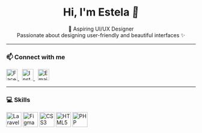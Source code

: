 
<h1 align="center">
  Hi, I'm Estela <span class="wave">👋</span>
</h1>

<!-- Waving animation style -->
<style>
  .wave {
    animation-name: wave-animation;  
    animation-duration: 2.5s;        
    animation-iteration-count: infinite;  
    transform-origin: 70% 70%;       
    display: inline-block;
  }

  @keyframes wave-animation {
    0% { transform: rotate(0deg); }
    10% { transform: rotate(14deg); }
    20% { transform: rotate(-8deg); }
    30% { transform: rotate(14deg); }
    40% { transform: rotate(-4deg); }
    50% { transform: rotate(10deg); }
    60% { transform: rotate(0deg); }
    100% { transform: rotate(0deg); }
  }
</style>

<p align="center">
  🌸 Aspiring UI/UX Designer <br>
  Passionate about designing user-friendly and beautiful interfaces ✨
</p>

---

### 📫 Connect with me
<p align="left">
  <a href="https://www.facebook.com/estela.mae.jalac.2024" target="_blank">
    <img src="https://cdn.jsdelivr.net/gh/devicons/devicon/icons/facebook/facebook-original.svg" alt="Facebook" width="30" height="30">
  </a>
  &nbsp;
  <a href="https://www.instagram.com/nutellaoverload" target="_blank">
    <img src="https://cdn.jsdelivr.net/gh/devicons/devicon/icons/instagram/instagram-original.svg" alt="Instagram" width="30" height="30">
  </a>
  &nbsp;
  <a href="mailto:estelajalac25@gmail.com">
    <img src="https://cdn.jsdelivr.net/gh/devicons/devicon/icons/google/google-original.svg" alt="Email" width="30" height="30">
  </a>
</p>

---

### 💻 Skills
<p align="left">
  <img src="https://cdn.jsdelivr.net/gh/devicons/devicon/icons/laravel/laravel-plain.svg" width="40" height="40" alt="Laravel"/>
  <img src="https://cdn.jsdelivr.net/gh/devicons/devicon/icons/figma/figma-original.svg" width="40" height="40" alt="Figma"/>
  <img src="https://cdn.jsdelivr.net/gh/devicons/devicon/icons/css3/css3-original.svg" width="40" height="40" alt="CSS3"/>
  <img src="https://cdn.jsdelivr.net/gh/devicons/devicon/icons/html5/html5-original.svg" width="40" height="40" alt="HTML5"/>
  <img src="https://cdn.jsdelivr.net/gh/devicons/devicon/icons/php/php-original.svg" width="40" height="40" alt="PHP"/>
</p>
